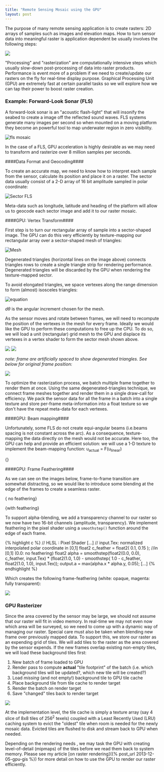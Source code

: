 ```yaml
---
title: "Remote Sensing Mosaic using the GPU" 
layout: post
---
```


The purpose of many remote sensing application is to create rasters: 2D arrays of samples such as images and elevation maps. How to turn sensor data into meaningful raster is application dependent be usually involves the following steps: 
 

<img src= "{%site.baseurl%}/assets/images/rasterize-chart.png" style="{height:100px}"/>
 

"Processing" and "rasterization" are computationally intensive steps which usually slow-down post-processing of data into raster products. Performance is event more of a problem if we need to create/update our rasters on the fly for real-time display purpose. 
Graphical Processing Unit (GPU) are extremely fast at certain parallel tasks so we will explore how we can tap their power to boost raster creation.

### Example: Forward-Look Sonar (FLS) ###

A forward-look sonar is an "acoustic flash-light" that will insonify the seabed to create a image off the reflected sound waves. FLS systems generate many images per second so when mounted on a moving platform they become an powerful tool to map underwater region in zero visibility.

![fls mosaic]({%site.baseurl%}/assets/images/fls-mosaic3.png)

In the case of a FLS, GPU acceleration is highly desirable as we may need to transform and rasterize over 8 million samples per seconds. 

####Data Format and Geocoding####

To create an accurate map, we need to know how to interpret each sample from the sensor, calculate its position and place it on a raster. The sector data usually consist of a 2-D array of 16 bit amplitude sampled in polar coordinate:

![ Sector FLS]({%site.baseurl%}/assets/images/sector-shape.png)

Meta-data such as longitude, latitude and heading of the platform will allow us to geocode each sector image and add it to our raster mosaic.

####GPU: Vertex Transform####

First step is to turn our rectangular array of sample into a sector-shaped image. The GPU can do this very efficiently by texture-mapping our rectangular array over a sector-shaped mesh of triangles:

![Mesh]({%site.baseurl%}/assets/images/fls2d-mesh.png)


Degenerated triangles (horizontal lines on the image above) connects triangles rows to create a single triangle strip for rendering performance.  Degenerated triangles will be discarded by the GPU when rendering the texture-mapped sector.
  

To avoid elongated triangles, we space vertexes along the range dimension to form (almost) isosceles triangles:  

<!--
<img src="http://latex.codecogs.com/gif.latex?\left\{\begin{matrix}&space;r_{n-1}&space;=1.0&space;&&space;i=0\\&space;r_{n-i-1}&space;=&space;r_{n-i}-min(&space;d_{min},&space;2*sin(&space;\frac{d\theta}{2}))&space;&&space;i&space;\in&space;[1,n-1],&space;&&space;r_{n-i}>=r_{min}>=0;&space;\end{matrix}\right." />
-->
![equation]({%site.baseurl%}/assets/images/equation-1.gif)

*d&theta;* is the angular increment chosen for the mesh. 

As the sensor moves and rotate between frames, we will need to recompute the position of the vertexes in the mesh for every frame. Ideally we would like the GPU to perform these computations to free up the CPU. To do so, we will load a unit (rectangular) grid mesh to the GPU and displace its vertexes in a vertex shader to form the sector mesh shown above.

![]( /assets/images/multi-frame.png )
![]( /assets/images/multi-frame-textured.png )

*note: frame are artificially spaced to show degenerated triangles. See below for original frame position:*

![]( /assets/images/multi-frame-stacked.png )


To optimize the rasterization process, we batch multiple frame together to render them at once. Using the same degenerated-triangles technique, we connect frame meshes together and render them in a single draw-call for efficiency. We pack the sensor data for all the frame in a batch into a single texture and store per-frame meta-information into a float texture so we don't have the repeat meta-data for each vertexes.



####GPU: Beam mapping####

Unfortunately, some FLS do not create equi-angular beams (i.e.beams spacing is not constant across the arc). As a consequence, texture-mapping the data directly on the mesh would not be accurate. Here too, the GPU can help and provide an efficient solution: we will use a 1-D texture to implement the beam-mapping function: u<sub>actual</sub> = F(u<sub>linear</sub>)

{}

####GPU: Frame Feathering####     

As we can see on the images below, frame-to-frame transition are somewhat distracting, so we would like to introduce some blending at the edge of the frames to create a seamless raster.


{ no feathering}


{with feathering}


To support alpha-blending, we add a transparency channel to our raster so we now have two 16-bit channels {amplitude, transparency}. We implement feathering in the pixel shader using a <code>smoothstep()</code> function around the edge of each frame. 

{% highlight c %}
// HLSL : Pixel Shader
[...]
// input.Tex: normalized interpolated polar coordinate in [0,1]
float2 	c_feather = float2( 0.1, 0.15 ); //in [0,1] (0.0: no feathering)
float2 alpha	= smoothstep(float2(0.0, 0.0), c_feather, input.Tex) * (float2(1.0, 1.0) - 
				smoothstep( 1.0 - c_feather, float2(1.0, 1.0), input.Tex));
output.a		= max(alpha.x * alpha.y, 0.05);
[...]
{% endhighlight %}

Which creates the following frame-feathering (white: opaque, magenta: fully transparent):

![]( /assets/images/multi-frame-feathering.png )

### GPU Rasterizer ###

Since the area covered by the sensor may be large, we should not assume that our raster will fit in video memory. In real-time we may not even now which area will be surveyed, so we need to come up with a dynamic way of managing our raster. Special care must also be taken when blending new frame over previously mapped data. 
To support this, we store our raster as an expending grid of tiles. We will add tiles to the raster as the area covered by the sensor expends. If the new frames overlap existing non-empty tiles, we will load these background tiles first:

1. New batch of frame loaded to GPU 
1. Render pass to compute **actual** "tile footprint" of the batch (i.e. which background tiles will be updated?, which new tile will be created?)
2. Load *missing* (and not empty!) background tile to GPU tile cache
3. Place background tile from tile cache to render target
4. Render the batch on render target
5. Save "changed" tiles back to render target 

![]( /assets/images/rasterize-diag.png)


    
At the implementation level, the tile cache is simply a texture array (say 4 slice of 8x8 tiles of 256<sup>2</sup> texels) coupled with a Least Recently Used (LRU) caching system to evict the "oldest" tile when room is needed for the newly mosaic data. Evicted tiles are flushed to disk and stream back to GPU when needed.

Depending on the rendering needs , we may  task the GPU with creating level-of-detail (mipmaps) of the tiles before we read them back to system memory. Please see my article [on raster rendering]({% post_url 2013-12-05-gpu-gis %}) for more detail on how to use the GPU to render our raster efficiently. 


